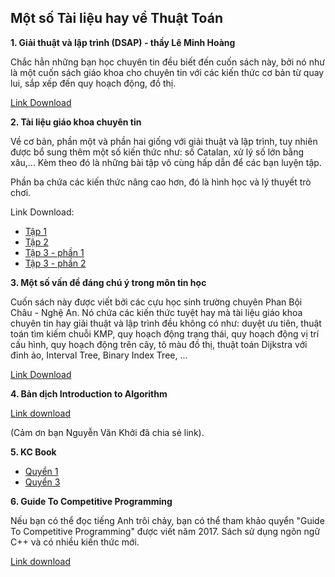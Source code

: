 ## Một số Tài liệu hay về Thuật Toán

**1. Giải thuật và lập trình (DSAP) - thầy Lê Minh Hoàng**


Chắc hẳn những bạn học chuyên tin đều biết đến cuốn sách này, bởi nó như là một cuốn sách giáo khoa cho chuyên tin với các kiến thức cơ bản từ quay lui, sắp xếp đến quy hoạch động, đồ thị.

[Link Download](https://drive.google.com/file/d/0BwcTB8a10LBwV1J3T2xDTGhQNmM/view?usp=sharing&resourcekey=0-R4tnYInPWCKb5W_DK_JQwQ)

**2. Tài liệu giáo khoa chuyên tin**

Về cơ bản, phần một và phần hai giống với giải thuật và lập trình, tuy nhiên được bổ sung thêm một số kiến thức như: số Catalan, xử lý số lớn bằng xâu,... Kèm theo đó là những bài tập vô cùng hấp dẫn để các bạn luyện tập.

Phần ba chứa các kiến thức nâng cao hơn, đó là hình học và lý thuyết trò chơi.

Link Download:

 - [Tập 1](https://drive.google.com/file/d/0BwcTB8a10LBweWxNcExnVzF5dG8/view?resourcekey=0-WKR6p7r5Djmi--uvQnT-pg)
 - [Tập 2](https://drive.google.com/file/d/0BwcTB8a10LBwY2kzV0dTMEhYb0E/view?usp=sharing&resourcekey=0-jwmNe4E3bBtidsboHXQPSA)
 - [Tập 3 - phần 1](https://drive.google.com/file/d/0BwcTB8a10LBwTFBGREdfbnNFYXM/view?usp=sharing&resourcekey=0-xVwjQFoXV4OFwpoVHWywyg)
 - [Tập 3 - phần 2](https://drive.google.com/file/d/1c1dQaNG5XAZWGo3oTA_4mGwubG3LRqni/view?usp=sharing)

**3. Một số vấn đề đáng chú ý trong môn tin học**

Cuốn sách này được viết bởi các cựu học sinh trường chuyên Phan Bội Châu - Nghệ An. Nó chứa các kiến thức tuyệt hay mà tài liệu giáo khoa chuyên tin hay giải thuật và lập trình đều không có như: duyệt ưu tiên, thuật toán tìm kiếm chuỗi KMP, quy hoạch động trạng thái, quy hoạch động vị trí cấu hình, quy hoạch động trên cây, tô màu đồ thị, thuật toán Dijkstra với đỉnh ảo, Interval Tree, Binary Index Tree, ...

[Link Download](https://drive.google.com/file/d/0BwcTB8a10LBwZHh0c3p0M2NqZ1E/view?usp=sharing&resourcekey=0-sGBMwRWJQF0-oV27ula5Mg)

**4. Bản dịch Introduction to Algorithm**

[Link download](https://drive.google.com/file/d/0B2B4YFwy4LhWWl9NV2pyQno1S0U/view?resourcekey=0-soNqn2omBd1JNaDUZSsh5g)

(Cảm ơn bạn Nguyễn Văn Khởi đã chia sẻ link).

**5. KC Book**

- [Quyển 1](https://drive.google.com/file/d/0B6O77opfHxDDV1lxdF9jWHVUZDA/view?usp=sharing&resourcekey=0-bLURXsP9BNX7O6W1izMEjQ)
- [Quyển 3](https://drive.google.com/file/d/0BwcTB8a10LBwSmZFdGhSY1lMNVU/view?usp=sharing&resourcekey=0-POIEScAwD22aQFyr2mBfaw)

**6. Guide To Competitive Programming**

Nếu bạn có thể đọc tiếng Anh trôi chảy, bạn có thể tham khảo quyển "Guide To Competitive Programming" được viết năm 2017. Sách sử dụng ngôn ngữ C++ và có nhiều kiến thức mới.

[Link download](https://drive.google.com/file/d/1-V14oys49VJM6oipdcaIGcLzakaR_Hkn/view?usp=sharing)